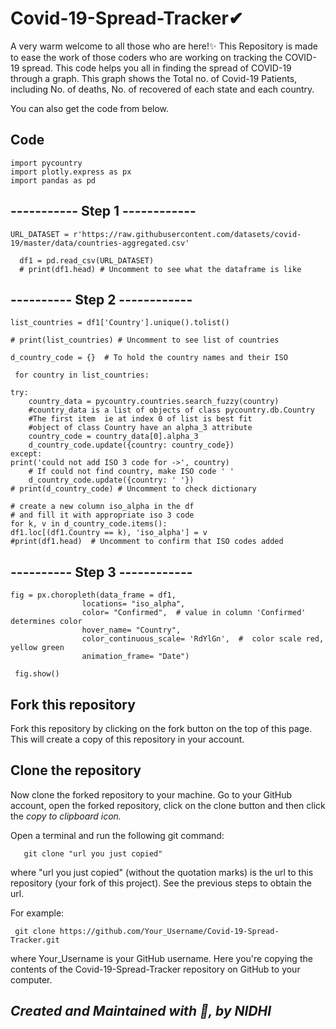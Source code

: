 # Covid-19-Spread-Tracker✔

A very warm welcome to all those who are here!✨ This Repository is made to ease the work of those coders who are working on tracking the COVID-19 spread.
This code helps you all in finding the spread of COVID-19 through a graph. This graph shows the Total no. of Covid-19 Patients, including No. of deaths, No. of recovered of each state and each country.


You can also get the code from below.
## Code
    import pycountry
    import plotly.express as px
    import pandas as pd

## ----------- Step 1 ------------

    URL_DATASET = r'https://raw.githubusercontent.com/datasets/covid-19/master/data/countries-aggregated.csv'

      df1 = pd.read_csv(URL_DATASET)
      # print(df1.head) # Uncomment to see what the dataframe is like

## ---------- Step 2 ------------

    list_countries = df1['Country'].unique().tolist()

    # print(list_countries) # Uncomment to see list of countries

    d_country_code = {}  # To hold the country names and their ISO

     for country in list_countries:

    try:
        country_data = pycountry.countries.search_fuzzy(country)
        #country_data is a list of objects of class pycountry.db.Country
        #The first item  ie at index 0 of list is best fit
        #object of class Country have an alpha_3 attribute
        country_code = country_data[0].alpha_3 
        d_country_code.update({country: country_code})
    except:
    print('could not add ISO 3 code for ->', country)
        # If could not find country, make ISO code ' '
        d_country_code.update({country: ' '})
    # print(d_country_code) # Uncomment to check dictionary  

    # create a new column iso_alpha in the df
    # and fill it with appropriate iso 3 code
    for k, v in d_country_code.items():
    df1.loc[(df1.Country == k), 'iso_alpha'] = v    
    #print(df1.head)  # Uncomment to confirm that ISO codes added

## ---------- Step 3 ------------
    fig = px.choropleth(data_frame = df1,
                    locations= "iso_alpha",
                    color= "Confirmed",  # value in column 'Confirmed' determines color
                    hover_name= "Country",
                    color_continuous_scale= 'RdYlGn',  #  color scale red, yellow green
                    animation_frame= "Date")

     fig.show()
     
## Fork this repository

Fork this repository by clicking on the fork button on the top of this page. This will create a copy of this repository in your account.

## Clone the repository

Now clone the forked repository to your machine. Go to your GitHub account, open the forked repository, click on the clone button and then click the *copy to clipboard icon.*

Open a terminal and run the following git command:

       git clone "url you just copied"

where "url you just copied" (without the quotation marks) is the url to this repository (your fork of this project). See the previous steps to obtain the url.

For example:

     git clone https://github.com/Your_Username/Covid-19-Spread-Tracker.git

where Your_Username is your GitHub username. Here you're copying the contents of the Covid-19-Spread-Tracker repository on GitHub to your computer.





## *Created and Maintained with 💖, by NIDHI*

